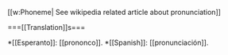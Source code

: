 [[w:Phoneme| See wikipedia related article about pronunciation]]

===[[Translation]]s===

*[[Esperanto]]: [[prononco]].
*[[Spanish]]: [[pronunciación]].